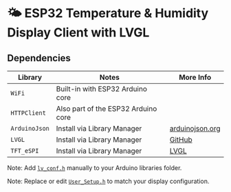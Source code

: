 # 🌤️ ESP32 Temperature & Humidity Display Client with LVGL

## Dependencies

| Library        | Notes                                  |  More Info                                  |
|----------------|----------------------------------------|---------------------------------------------|
| `WiFi`         | Built-in with ESP32 Arduino core       |                                             |
| `HTTPClient`   | Also part of the ESP32 Arduino core    |                                             |
| `ArduinoJson`  | Install via Library Manager            | [arduinojson.org](https://arduinojson.org/) |
| `LVGL`         | Install via Library Manager            | [GitHub](https://github.com/Bodmer/TFT_eSPI)|
| `TFT_eSPI`     | Install via Library Manager            | [LVGL](https://lvgl.io/)                    |

Note: Add [`lv_conf.h`](esp32_cyd_client/LVGL/lv_conf.h) manually to your Arduino libraries folder. 

Note: Replace or edit [`User_Setup.h`](esp32_cyd_client/TFT_eSPI/User_Setup.h) to match your display configuration. 

